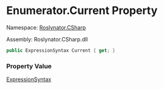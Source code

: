 # Enumerator\.Current Property

Namespace: [Roslynator.CSharp](../../../README.md)

Assembly: Roslynator\.CSharp\.dll

```csharp
public ExpressionSyntax Current { get; }
```

### Property Value

[ExpressionSyntax](https://docs.microsoft.com/en-us/dotnet/api/microsoft.codeanalysis.csharp.syntax.expressionsyntax)

